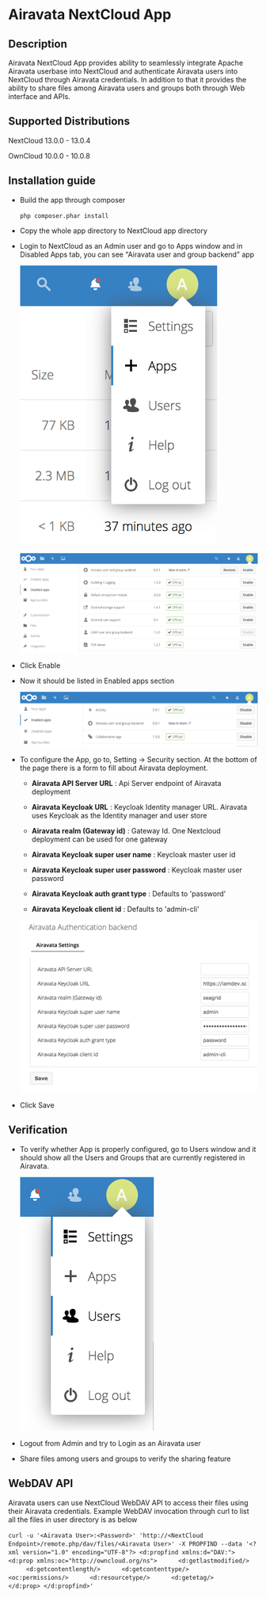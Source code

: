 # Airavata NextCloud App

## Description

Airavata NextCloud App provides ability to seamlessly integrate Apache Airavata userbase into NextCloud and authenticate
Airavata users into NextCloud through Airavata credentials. In addition to that it provides the ability to share files
among Airavata users and groups both through Web interface and APIs. 

## Supported Distributions

NextCloud 13.0.0 - 13.0.4

OwnCloud 10.0.0 - 10.0.8

## Installation guide

* Build the app through composer

    `php composer.phar install`

* Copy the whole app directory to NextCloud app directory

* Login to NextCloud as an Admin user and go to Apps window and in Disabled Apps tab, you can see "Airavata user and group backend" app

    ![Alt text](/screenshots/apps.png)
        
    ![Alt text](/screenshots/disabled-apps.png)
    

* Click Enable

* Now it should be listed in Enabled apps section

    ![Alt text](/screenshots/enabled-apps.png)

* To configure the App, go to, Setting -> Security section. At the bottom of the page there is a form to fill about Airavata
deployment. 

    * **Airavata API Server URL** : Api Server endpoint of Airavata deployment

    * **Airavata Keycloak URL** : Keycloak Identity manager URL. Airavata uses Keycloak as the Identity manager and user store

    * **Airavata realm (Gateway id)** : Gateway Id. One Nextcloud deployment can be used for one gateway

    * **Airavata Keycloak super user name** : Keycloak master user id

    * **Airavata Keycloak super user password** : Keycloak master user password

    * **Airavata Keycloak auth grant type** : Defaults to 'password'

    * **Airavata Keycloak client id** : Defaults to 'admin-cli'
    
    ![Alt text](/screenshots/settings.png)

* Click Save

## Verification

* To verify whether App is properly configured, go to Users window and it should show all the Users and Groups that are currently 
registered in Airavata.

    ![Alt text](/screenshots/users.png)
    
* Logout from Admin and try to Login as an Airavata user

* Share  files among users and groups to verify the sharing feature

## WebDAV API

Airavata users can use NextCloud WebDAV API to access their files using their Airavata credentials. Example WebDAV invocation
through curl to list all the files in user directory is as below

`curl -u '<Airavata User>:<Password>' 'http://<NextCloud Endpoint>/remote.php/dav/files/<Airavata User>' -X PROPFIND --data '<?xml version="1.0" encoding="UTF-8"?>
 <d:propfind xmlns:d="DAV:">
   <d:prop xmlns:oc="http://owncloud.org/ns">
     <d:getlastmodified/>
     <d:getcontentlength/>
     <d:getcontenttype/>
     <oc:permissions/>
     <d:resourcetype/>
     <d:getetag/>
   </d:prop>
 </d:propfind>'`
